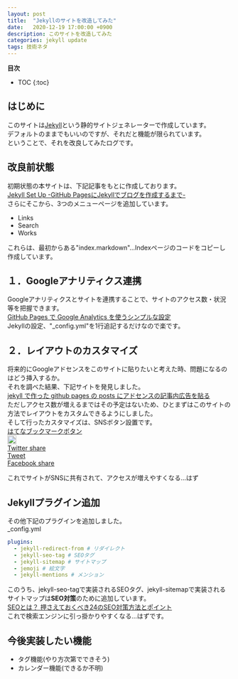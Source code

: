 ```yaml
---
layout: post
title:  "Jekyllのサイトを改造してみた"
date:   2020-12-19 17:00:00 +0900
description: このサイトを改造してみた
categories: jekyll update
tags: 技術ネタ
---
```

**目次**
- TOC
{:toc}

## はじめに
このサイトは[Jekyll](http://jekyllrb-ja.github.io/)という静的サイトジェネレーターで作成しています。  
デフォルトのままでもいいのですが、それだと機能が限られています。  
ということで、それを改良してみたログです。

## 改良前状態
初期状態の本サイトは、下記記事をもとに作成しております。  
[Jekyll Set Up -GitHub PagesにJekyllでブログを作成するまで-](https://tech.airis0.com/blog/jekyll-set-up/)  
さらにそこから、3つのメニューページを追加しています。
 - Links
 - Search
 - Works
 
 これらは、最初からある"index.markdown"…Indexページのコードをコピーし作成しています。

## １．Googleアナリティクス連携
Googleアナリティクスとサイトを連携することで、サイトのアクセス数・状況等を把握できます。  
[GitHub Pages で Google Analytics を使うシンプルな設定](https://qiita.com/memakura/items/2cfc8133e07fdc72c45f)  
Jekyllの設定、"_config.yml"を1行追記するだけなので楽です。

## ２．レイアウトのカスタマイズ
将来的にGoogleアドセンスをこのサイトに貼りたいと考えた時、問題になるのはどう挿入するか。  
それを調べた結果、下記サイトを発見しました。  
[jekyll で作った github pages の posts にアドセンスの記事内広告を貼る](https://www.runserver.jp/web%E3%82%B5%E3%82%A4%E3%83%88%E4%BD%9C%E6%88%90/github-pages-%E3%81%AE-posts-%E3%81%AB%E3%82%A2%E3%83%89%E3%82%BB%E3%83%B3%E3%82%B9%E3%81%AE%E8%A8%98%E4%BA%8B%E5%86%85%E5%BA%83%E5%91%8A%E3%82%92%E8%B2%BC%E3%82%8B/)  
ただしアクセス数が増えるまではその予定はないため、ひとまずはこのサイトの方法でレイアウトをカスタムできるようにしました。  
そして行ったカスタマイズは、SNSボタン設置です。  
[はてなブックマークボタン](https://b.hatena.ne.jp/guide/bbutton)  
<a href="https://b.hatena.ne.jp/entry/{{ site.url }}{{ page.url | relative_url }}" class="hatena-bookmark-button" data-hatena-bookmark-layout="vertical-normal" data-hatena-bookmark-lang="ja" title="このエントリーをはてなブックマークに追加"><img src="https://b.st-hatena.com/images/v4/public/entry-button/button-only@2x.png" alt="このエントリーをはてなブックマークに追加" width="20" height="20" style="border: none;" /></a><script type="text/javascript" src="https://b.st-hatena.com/js/bookmark_button.js" charset="utf-8" async="async"></script>  
[Twitter share](https://publish.twitter.com/?buttonType=TweetButton&widget=Button)  
<a href="https://twitter.com/share?ref_src=twsrc%5Etfw" class="twitter-share-button" data-show-count="false">Tweet</a><script async src="https://platform.twitter.com/widgets.js" charset="utf-8"></script>  
[Facebook share](https://developers.facebook.com/docs/plugins/like-button)  
<div class="fb-like" data-href="{{ site.url }}{{ page.url | relative_url }}" data-width="" data-layout="standard" data-action="like" data-size="small" data-share="true"></div>  
これでサイトがSNSに共有されて、アクセスが増えやすくなる…はず  

## Jekyllプラグイン追加
その他下記のプラグインを追加しました。  
_config.yml
``` _config.yml
plugins:
  - jekyll-redirect-from # リダイレクト
  - jekyll-seo-tag # SEOタグ
  - jekyll-sitemap # サイトマップ
  - jemoji # 絵文字
  - jekyll-mentions # メンション
```
このうち、jekyll-seo-tagで実装されるSEOタグ、jekyll-sitemapで実装されるサイトマップは**SEO対策**のために追加しています。  
[SEOとは？ 押さえておくべき24のSEO対策方法とポイント](https://www.gyro-n.com/seo/hack/seo-point/)  
これで検索エンジンに引っ掛かりやすくなる…はずです。

## 今後実装したい機能
 - タグ機能(やり方次第でできそう)
 - カレンダー機能(できるか不明)
